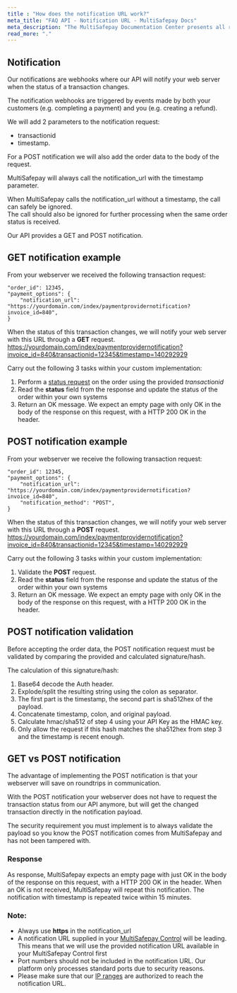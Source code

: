 ```yaml
---
title : "How does the notification URL work?"
meta_title: "FAQ API - Notification URL - MultiSafepay Docs"
meta_description: "The MultiSafepay Documentation Center presents all relevant information about our Plugins and API. You can also find support pages for Payment Methods, Tools and General Questions as well as the contact details of our Support and Integration Teams."
read_more: "."
---
```

## Notification
Our notifications are webhooks where our API will notify your web server when the status of a transaction changes. 

The notification webhooks are triggered by events made by both your customers (e.g. completing a payment) and you (e.g. creating a refund).
  
We will add 2 parameters to the notification request:

* transactionid  
* timestamp. 

For a POST notification we will also add the order data to the body of the request.

MultiSafepay will always call the notification_url with the timestamp parameter. 

When MultiSafepay calls the notification_url without a timestamp, the call can safely be ignored.  
The call should also be ignored for further processing when the same order status is received. 

Our API provides a GET and POST notification.

## GET notification example
From your webserver we received the following transaction request:

```
"order_id": 12345,  
"payment_options": {
    "notification_url": "https://yourdomain.com/index/paymentprovidernotification?invoice_id=840",
}
```

When the status of this transaction changes, we will notify your web server with this URL through a **GET** request.
https://yourdomain.com/index/paymentprovidernotification?invoice_id=840&transactionid=12345&timestamp=140292929

Carry out the following 3 tasks within your custom implementation: 

1. Perform a [status request](/api/#retrieve-an-order) on the order using the provided _transactionid_
2. Read the **status** field from the response and update the status of the order within your own systems
3. Return an OK message. We expect an empty page with only OK in the body of the response on this request, with a HTTP 200 OK in the header.

## POST notification example
From your webserver we receive the following transaction request:

```
"order_id": 12345,  
"payment_options": {
    "notification_url": "https://yourdomain.com/index/paymentprovidernotification?invoice_id=840",
    "notification_method": "POST",
}
```

When the status of this transaction changes, we will notify your web server with this URL through a **POST** request.
https://yourdomain.com/index/paymentprovidernotification?invoice_id=840&transactionid=12345&timestamp=140292929

Carry out the following 3 tasks within your custom implementation: 

1. Validate the **POST** request.
2. Read the **status** field from the response and update the status of the order within your own systems
3. Return an OK message. We expect an empty page with only OK in the body of the response on this request, with a HTTP 200 OK in the header.

## POST notification validation
Before accepting the order data, the POST notification request must be validated by comparing the provided and calculated signature/hash.

The calculation of this signature/hash:

1. Base64 decode the Auth header.
2. Explode/split the resulting string using the colon as separator.
3. The first part is the timestamp, the second part is sha512hex of the payload.
4. Concatenate timestamp, colon, and original payload.
5. Calculate hmac/sha512 of step 4 using your API Key as the HMAC key.
6. Only allow the request if this hash matches the sha512hex from step 3 and the timestamp is recent enough.

## GET vs POST notification
The advantage of implementing the POST notification is that your webserver will save on roundtrips in communication.

With the POST notification your webserver does not have to request the transaction status from our API anymore, but will get the changed transaction directly in the notification payload.

The security requirement you must implement is to always validate the payload so you know the POST notification comes from MultiSafepay and has not been tampered with.

### Response
As response, MultiSafepay expects an empty page with just OK in the body of the response on this request, with a HTTP 200 OK in the header.
When an OK is not received, MultiSafepay will repeat this notification. The notification with timestamp is repeated twice within 15 minutes. 

### Note:

* Always use **https** in the notification_url
* A notification URL supplied in your [MultiSafepay Control](https://merchant.multisafepay.com) will be leading. This means that we will use the provided notification URL available in your MultiSafepay Control first 
* Port numbers should not be included in the notification URL. Our platform only processes standard ports due to security reasons. 
* Please make sure that our [IP ranges](/faq/general/ip-ranges) are authorized to reach the notification URL.
